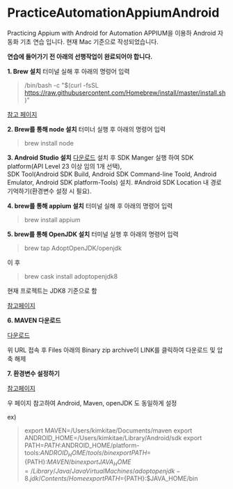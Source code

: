 # PracticeAutomationAppiumAndroid
Practicing Appium with Android for Automation
APPIUM을 이용하 Android 자동화 기초 연습 입니다.
현재 Mac 기준으로 작성되었습니다.

**연습에 들어가기 전 아래의 선행작업이 완료되어야 합니다.**

**1. Brew 설치**
터미널 실해 후 아래의 명렁어 입력
> /bin/bash -c "$(curl -fsSL https://raw.githubusercontent.com/Homebrew/install/master/install.sh)"


[참고 페이지](https://brew.sh/index_ko)


**2. Brew를 통해 node 설치**
터미너 실행 후 아래의 명령어 입력
> brew install node

**3. Android Studio 설치**
[다운로드](https://developer.android.com/studio)
설치 후 SDK Manger 실행 하여 
SDK platform(API Level 23 이상 임의 1개 선택),  
SDK Tool(Android SDK Build, Android SDK Command-line Toold, Android Emulator, Android SDK platform-Tools) 설치. 
#Android SDK Location 내 경로 기억하기(환경변수 설정 시 필요). 

**4. brew를 통해 appium 설치**
터미널 실해 후 아래의 명령어 입력
> brew install appium


**5. brew를 통해 OpenJDK 설치**
터미널 실행 후 아래의 명령어 입력
> brew tap AdoptOpenJDK/openjdk


이 후

> brew cask install adoptopenjdk8


현재 프로젝트는 JDK8 기준으로 함

[참고페이지](https://findstar.pe.kr/2019/01/20/install-openjdk-by-homebrew/)

**6. MAVEN 다운로드**

[다운로드](https://maven.apache.org/download.cgi)

위 URL 접속 후 Files 아래의 Binary zip archive이 LINK를 클릭하여 다운로드 및 압축 해제

**7. 환경변수 설정하기**

[참고페이지](https://whitepaek.tistory.com/28)

우 페이지 참고하여 Android, Maven, openJDK 도 동일하게 설정

ex)

>export MAVEN=/Users/kimkitae/Documents/maven
>export ANDROID_HOME=/Users/kimkitae/Library/Android/sdk
>export PATH=${PATH}:$ANDROID_HOME/platform-tools:$ANDROID_HOME/tools/bin
>export PATH=${PATH}:$MAVEN/bin
>export JAVA_HOME=/Library/Java/JavaVirtualMachines/adoptopenjdk-8.jdk/Contents/Home
>export PATH=${PATH}:$JAVA_HOME/bin

